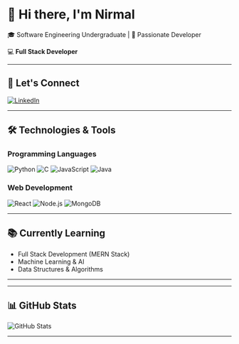 # 👋 Hi there, I'm Nirmal  
🎓 Software Engineering Undergraduate | 🚀 Passionate Developer  

💻 **Full Stack Developer**

---

## 🤝 Let's Connect
[![LinkedIn](https://img.shields.io/badge/LinkedIn-blue?style=for-the-badge&logo=linkedin)](your-linkedin-link)

---

## 🛠️ Technologies & Tools

### Programming Languages
![Python](https://img.shields.io/badge/Python-blue?logo=python&logoColor=white)
![C](https://img.shields.io/badge/C-00599C?logo=c&logoColor=white)
![JavaScript](https://img.shields.io/badge/JavaScript-yellow?logo=javascript&logoColor=black)
![Java](https://img.shields.io/badge/Java-orange?logo=java&logoColor=white)

### Web Development
![React](https://img.shields.io/badge/React-20232A?logo=react&logoColor=61DAFB)
![Node.js](https://img.shields.io/badge/Node.js-339933?logo=node.js&logoColor=white)
![MongoDB](https://img.shields.io/badge/MongoDB-4EA94B?logo=mongodb&logoColor=white)

---

## 📚 Currently Learning
- Full Stack Development (MERN Stack)
- Machine Learning & AI
- Data Structures & Algorithms  

---


---

## 📊 GitHub Stats
![GitHub Stats](https://github-readme-stats.vercel.app/api?username=YourUsername&show_icons=true&theme=radical)

---
